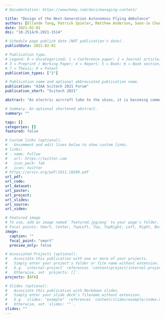 ```yaml
---
# Documentation: https://wowchemy.com/docs/managing-content/

title: "Design of the Next-Generation Autonomous Flying Ambulance"
authors: [Ellande Tang, Patrick Spieler, Matthew Anderson, Soon-Jo Chung]
date: 2021-02-01
doi: "10.2514/6.2021-1514"

# Schedule page publish date (NOT publication's date).
publishDate: 2021-02-01

# Publication type.
# Legend: 0 = Uncategorized; 1 = Conference paper; 2 = Journal article;
# 3 = Preprint / Working Paper; 4 = Report; 5 = Book; 6 = Book section;
# 7 = Thesis; 8 = Patent
publication_types: ["1"]

# Publication name and optional abbreviated publication name.
publication: "AIAA Scitech 2021 Forum"
publication_short: "Scitech 2021"

abstract: "As electric aircraft take to the skies, it is becoming common to speculate on potential niches in which to apply the technology. One promising role for these vehicles is in the medical domain, a role currently filled by helicopters. A Vertical Take-Oﬀ and Landing (VTOL) aircraft with autonomous capabilities could avoid obstacles and transport injured patients to receive critical medical care more quickly than land-based options. This paper presents the design of a novel, fully-electric VTOL aircraft designed to satisfy a medical transport mission by carrying a patient and a paramedic a moderate distance. The paper also presents a scale vehicle model that can be used to test the vehicle design and potential autonomy technologies as well as the special design considerations unique to a VTOL with ﬁxed-wing capabilities. The resultant vehicle will represent the state-of-the-art of what is possible with existing hardware while remaining a ﬂexible platform for autonomy research."

# Summary. An optional shortened abstract.
summary: ""

tags: []
categories: []
featured: false

# Custom links (optional).
#   Uncomment and edit lines below to show custom links.
# links:
# - name: Follow
#   url: https://twitter.com
#   icon_pack: fab
#   icon: twitter
# https://arxiv.org/pdf/1911.10269.pdf
url_pdf:
url_code:
url_dataset:
url_poster:
url_project:
url_slides:
url_source:
url_video:

# Featured image
# To use, add an image named `featured.jpg/png` to your page's folder. 
# Focal points: Smart, Center, TopLeft, Top, TopRight, Left, Right, BottomLeft, Bottom, BottomRight.
image:
  caption: ""
  focal_point: "smart"
  preview_only: false

# Associated Projects (optional).
#   Associate this publication with one or more of your projects.
#   Simply enter your project's folder or file name without extension.
#   E.g. `internal-project` references `content/project/internal-project/index.md`.
#   Otherwise, set `projects: []`.
projects: [AFA]

# Slides (optional).
#   Associate this publication with Markdown slides.
#   Simply enter your slide deck's filename without extension.
#   E.g. `slides: "example"` references `content/slides/example/index.md`.
#   Otherwise, set `slides: ""`.
slides: ""
---
```

